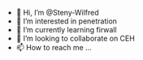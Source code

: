 - 👋 Hi, I’m @Steny-Wilfred
- 👀 I’m interested in penetration
- 🌱 I’m currently learning firwall
- 💞️ I’m looking to collaborate on CEH
- 📫 How to reach me ...

<!---
Steny-Wilfred/Steny-Wilfred is a ✨ special ✨ repository because its `README.md` (this file) appears on your GitHub profile.
You can click the Preview link to take a look at your changes.
--->
